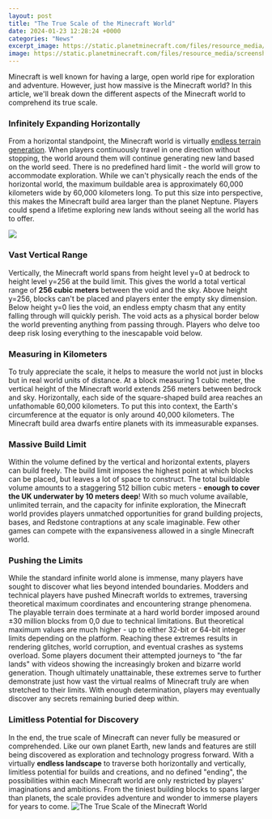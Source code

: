 ```yaml
---
layout: post
title: "The True Scale of the Minecraft World"
date: 2024-01-23 12:28:24 +0000
categories: "News"
excerpt_image: https://static.planetminecraft.com/files/resource_media/screenshot/1922/1000-1559121818_lrg.png
image: https://static.planetminecraft.com/files/resource_media/screenshot/1922/1000-1559121818_lrg.png
---
```


Minecraft is well known for having a large, open world ripe for exploration and adventure. However, just how massive is the Minecraft world? In this article, we'll break down the different aspects of the Minecraft world to comprehend its true scale. 
### Infinitely Expanding Horizontally
From a horizontal standpoint, the Minecraft world is virtually [endless terrain generation](https://store.fi.io.vn/womens-cute-boston-terrier-american-flag-usa-patriotic-dog-lover-v-neck-t-shirt/women&). When players continuously travel in one direction without stopping, the world around them will continue generating new land based on the world seed. There is no predefined hard limit - the world will grow to accommodate exploration. 
While we can't physically reach the ends of the horizontal world, the maximum buildable area is approximately 60,000 kilometers wide by 60,000 kilometers long. To put this size into perspective, this makes the Minecraft build area larger than the planet Neptune. Players could spend a lifetime exploring new lands without seeing all the world has to offer. 

![](https://static.planetminecraft.com/files/image/minecraft/data-pack/2020/965/13275745-solarsysteminfographic_xl.jpg)
### Vast Vertical Range  
Vertically, the Minecraft world spans from height level y=0 at bedrock to height level y=256 at the build limit. This gives the world a total vertical range of **256 cubic meters** between the void and the sky. Above height y=256, blocks can't be placed and players enter the empty sky dimension. 
Below height y=0 lies the void, an endless empty chasm that any entity falling through will quickly perish. The void acts as a physical border below the world preventing anything from passing through. Players who delve too deep risk losing everything to the inescapable void below.
### Measuring in Kilometers
To truly appreciate the scale, it helps to measure the world not just in blocks but in real world units of distance. At a block measuring 1 cubic meter, the vertical height of the Minecraft world extends 256 meters between bedrock and sky. 
Horizontally, each side of the square-shaped build area reaches an unfathomable 60,000 kilometers. To put this into context, the Earth's circumference at the equator is only around 40,000 kilometers. The Minecraft build area dwarfs entire planets with its immeasurable expanses.
### Massive Build Limit
Within the volume defined by the vertical and horizontal extents, players can build freely. The build limit imposes the highest point at which blocks can be placed, but leaves a lot of space to construct. The total buildable volume amounts to a staggering 512 billion cubic meters - **enough to cover the UK underwater by 10 meters deep**!
With so much volume available, unlimited terrain, and the capacity for infinite exploration, the Minecraft world provides players unmatched opportunities for grand building projects, bases, and Redstone contraptions at any scale imaginable. Few other games can compete with the expansiveness allowed in a single Minecraft world.
### Pushing the Limits 
While the standard infinite world alone is immense, many players have sought to discover what lies beyond intended boundaries. Modders and technical players have pushed Minecraft worlds to extremes, traversing theoretical maximum coordinates and encountering strange phenomena.
The playable terrain does terminate at a hard world border imposed around ±30 million blocks from 0,0 due to technical limitations. But theoretical maximum values are much higher - up to either 32-bit or 64-bit integer limits depending on the platform. Reaching these extremes results in rendering glitches, world corruption, and eventual crashes as systems overload.
Some players document their attempted journeys to "the far lands" with videos showing the increasingly broken and bizarre world generation. Though ultimately unattainable, these extremes serve to further demonstrate just how vast the virtual realms of Minecraft truly are when stretched to their limits. With enough determination, players may eventually discover any secrets remaining buried deep within.
### Limitless Potential for Discovery  
In the end, the true scale of Minecraft can never fully be measured or comprehended. Like our own planet Earth, new lands and features are still being discovered as exploration and technology progress forward. 
With a virtually **endless landscape** to traverse both horizontally and vertically, limitless potential for builds and creations, and no defined "ending", the possibilities within each Minecraft world are only restricted by players' imaginations and ambitions. From the tiniest building blocks to spans larger than planets, the scale provides adventure and wonder to immerse players for years to come.
![The True Scale of the Minecraft World](https://static.planetminecraft.com/files/resource_media/screenshot/1922/1000-1559121818_lrg.png)